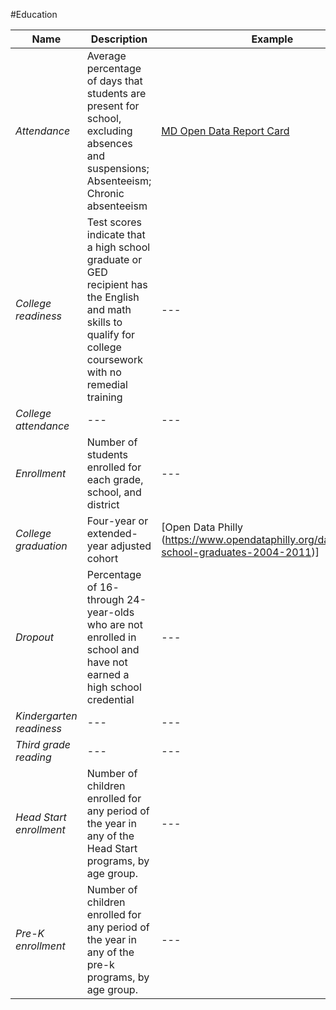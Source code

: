 #Education

| Name | Description | Example |
| --- | --- | --- |
| *Attendance* | Average percentage of days that students are present for school, excluding absences and suspensions; Absenteeism; Chronic absenteeism | [MD Open Data Report Card](http://www.mdreportcard.org/Entity.aspx?K=30AAAA) |
| *College readiness* |  Test scores indicate that a high school graduate or GED recipient has the English and math skills to qualify for college coursework with no remedial training |  --- |
| *College attendance* |  --- | --- |
| *Enrollment* | Number of students enrolled for each grade, school, and district | --- |
| *College graduation* | Four-year or extended-year adjusted cohort | [Open Data Philly (https://www.opendataphilly.org/dataset/high-school-graduates-2004-2011)] |
| *Dropout* | Percentage of 16- through 24-year-olds who are not enrolled in school and have not earned a high school credential | --- |
| *Kindergarten readiness* | --- | --- |
| *Third grade reading* | --- | --- |
| *Head Start enrollment* | Number of children enrolled for any period of the year in any of the Head Start programs, by age group. | --- |
| *Pre-K enrollment* | Number of children enrolled for any period of the year in any of the pre-k programs, by age group. | --- |

